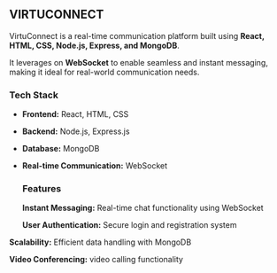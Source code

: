 ## VIRTUCONNECT

VirtuConnect is a real-time communication platform built using **React, HTML, CSS, Node.js, Express, and MongoDB**. 

It leverages on  **WebSocket** to enable seamless and instant messaging, making it ideal for real-world communication needs.

###  Tech Stack
- **Frontend:** React, HTML, CSS
- **Backend:** Node.js, Express.js
- **Database:** MongoDB
- **Real-time Communication:** WebSocket
  
  ### Features
  **Instant Messaging:** Real-time chat functionality using WebSocket
  
  **User Authentication:** Secure login and registration system
  
 **Scalability:** Efficient data handling with MongoDB
 
**Video Conferencing:**  video calling functionality
